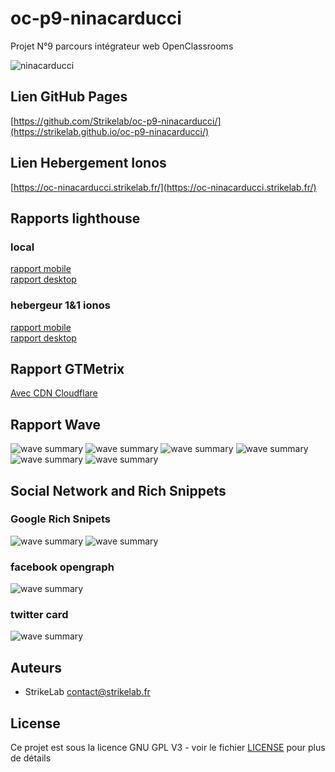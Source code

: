 # oc-p9-ninacarducci
 Projet N°9 parcours intégrateur web OpenClassrooms

  ![ninacarducci](https://strikelab.fr/sites/openclassrooms/projet9/ninacarducci.png)
## Lien GitHub Pages
[https://github.com/Strikelab/oc-p9-ninacarducci/](https://strikelab.github.io/oc-p9-ninacarducci/)

## Lien Hebergement Ionos
[https://oc-ninacarducci.strikelab.fr/](https://oc-ninacarducci.strikelab.fr/)

## Rapports lighthouse
### local
[rapport mobile](https://strikelab.fr/sites/openclassrooms/projet9/2023091211301-mobile-local-final.html)  
[rapport desktop](https://strikelab.fr/sites/openclassrooms/projet9/202309121302-desktop-local-final.html)

### hebergeur 1&1 ionos 
[rapport mobile](https://strikelab.fr/sites/openclassrooms/projet9/202309121319-mobile-ionos-final.html)  
[rapport desktop](https://strikelab.fr/sites/openclassrooms/projet9/202309121317-desktop-ionos-final.html)

## Rapport GTMetrix
[Avec CDN Cloudflare](https://gtmetrix.com/reports/oc-ninacarducci.strikelab.fr/OcR0HSb1/)

##  Rapport Wave
![wave summary](https://strikelab.fr/sites/openclassrooms/projet9/wave_summary.png)
![wave summary](https://strikelab.fr/sites/openclassrooms/projet9/wave_features.png)
![wave summary](https://strikelab.fr/sites/openclassrooms/projet9/wave_structural.png)
![wave summary](https://strikelab.fr/sites/openclassrooms/projet9/wave_aria.png)
![wave summary](https://strikelab.fr/sites/openclassrooms/projet9/wave_order.png)
![wave summary](https://strikelab.fr/sites/openclassrooms/projet9/wave_contrast.png)

## Social Network and Rich Snippets
### Google Rich Snipets
![wave summary](https://strikelab.fr/sites/openclassrooms/projet9/google_richsnippet.png)
![wave summary](https://strikelab.fr/sites/openclassrooms/projet9/google_richsnippet2.png)

### facebook opengraph
![wave summary](https://strikelab.fr/sites/openclassrooms/projet9/facebook.png)

### twitter card
![wave summary](https://strikelab.fr/sites/openclassrooms/projet9/twitter.png)

## Auteurs
- StrikeLab contact@strikelab.fr

## License

Ce projet est sous la licence GNU GPL V3 - voir le fichier [LICENSE](LICENSE) pour plus de détails
